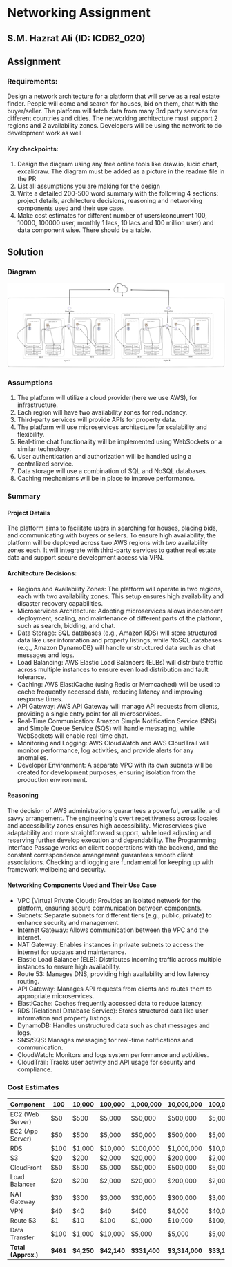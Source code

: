 # Networking Assignment

## S.M. Hazrat Ali (ID: ICDB2_020)

## Assignment

### Requirements:

Design a network architecture for a platform that will serve as a real estate finder. People will come and search for houses, bid on them, chat with the buyer/seller. The platform will fetch data from many 3rd party services for different countries and cities. The networking architecture must support 2 regions and 2 availability zones. Developers will be using the network to do development work as well

#### Key checkpoints:

1. Design the diagram using any free online tools like draw.io, lucid chart, excalidraw. The diagram must be added as a picture in the readme file in the PR
2. ⁠List all assumptions you are making for the design
3. ⁠Write a detailed 200-500 word summary with the following 4 sections: project details, architecture decisions, reasoning and networking components used and their use case.
4. ⁠Make cost estimates for different number of users(concurrent 100, 10000, 100000 user, monthly 1 lacs, 10 lacs and 100 million user) and data component wise. There should be a table.

## Solution

### Diagram

![Network Architecture](./screenshots/network_desing.png)

### Assumptions

1. The platform will utilize a cloud provider(here we use AWS), for infrastructure.
2. Each region will have two availability zones for redundancy.
3. Third-party services will provide APIs for property data.
4. The platform will use microservices architecture for scalability and flexibility.
5. Real-time chat functionality will be implemented using WebSockets or a similar technology.
6. User authentication and authorization will be handled using a centralized service.
7. Data storage will use a combination of SQL and NoSQL databases.
8. Caching mechanisms will be in place to improve performance.

### Summary

#### Project Details

The platform aims to facilitate users in searching for houses, placing bids, and communicating with buyers or sellers. To ensure high availability, the platform will be deployed across two AWS regions with two availability zones each. It will integrate with third-party services to gather real estate data and support secure development access via VPN.

#### Architecture Decisions:

- Regions and Availability Zones: The platform will operate in two regions, each with two availability zones. This setup ensures high availability and disaster recovery capabilities.
- Microservices Architecture: Adopting microservices allows independent deployment, scaling, and maintenance of different parts of the platform, such as search, bidding, and chat.
- Data Storage: SQL databases (e.g., Amazon RDS) will store structured data like user information and property listings, while NoSQL databases (e.g., Amazon DynamoDB) will handle unstructured data such as chat messages and logs.
- Load Balancing: AWS Elastic Load Balancers (ELBs) will distribute traffic across multiple instances to ensure even load distribution and fault tolerance.
- Caching: AWS ElastiCache (using Redis or Memcached) will be used to cache frequently accessed data, reducing latency and improving response times.
- API Gateway: AWS API Gateway will manage API requests from clients, providing a single entry point for all microservices.
- Real-Time Communication: Amazon Simple Notification Service (SNS) and Simple Queue Service (SQS) will handle messaging, while WebSockets will enable real-time chat.
- Monitoring and Logging: AWS CloudWatch and AWS CloudTrail will monitor performance, log activities, and provide alerts for any anomalies.
- Developer Environment: A separate VPC with its own subnets will be created for development purposes, ensuring isolation from the production environment.

#### Reasoning

The decision of AWS administrations guarantees a powerful, versatile, and savvy arrangement. The engineering's overt repetitiveness across locales and accessibility zones ensures high accessibility. Microservices give adaptability and more straightforward support, while load adjusting and reserving further develop execution and dependability. The Programming interface Passage works on client cooperations with the backend, and the constant correspondence arrangement guarantees smooth client associations. Checking and logging are fundamental for keeping up with framework wellbeing and security.

#### Networking Components Used and Their Use Case

- VPC (Virtual Private Cloud): Provides an isolated network for the platform, ensuring secure communication between components.
- Subnets: Separate subnets for different tiers (e.g., public, private) to enhance security and management.
- Internet Gateway: Allows communication between the VPC and the internet.
- NAT Gateway: Enables instances in private subnets to access the internet for updates and maintenance.
- Elastic Load Balancer (ELB): Distributes incoming traffic across multiple instances to ensure high availability.
- Route 53: Manages DNS, providing high availability and low latency routing.
- API Gateway: Manages API requests from clients and routes them to appropriate microservices.
- ElastiCache: Caches frequently accessed data to reduce latency.
- RDS (Relational Database Service): Stores structured data like user information and property listings.
- DynamoDB: Handles unstructured data such as chat messages and logs.
- SNS/SQS: Manages messaging for real-time notifications and communication.
- CloudWatch: Monitors and logs system performance and activities.
- CloudTrail: Tracks user activity and API usage for security and compliance.

### Cost Estimates

| Component           | 100      | 10,000     | 100,000     | 1,000,000    | 10,000,000     | 100,000,000     |
| ------------------- | -------- | ---------- | ----------- | ------------ | -------------- | --------------- |
| EC2 (Web Server)    | $50      | $500       | $5,000      | $50,000      | $500,000       | $5,000,000      |
| EC2 (App Server)    | $50      | $500       | $5,000      | $50,000      | $500,000       | $5,000,000      |
| RDS                 | $100     | $1,000     | $10,000     | $100,000     | $1,000,000     | $10,000,000     |
| S3                  | $20      | $200       | $2,000      | $20,000      | $200,000       | $2,000,000      |
| CloudFront          | $50      | $500       | $5,000      | $50,000      | $500,000       | $5,000,000      |
| Load Balancer       | $20      | $200       | $2,000      | $20,000      | $200,000       | $2,000,000      |
| NAT Gateway         | $30      | $300       | $3,000      | $30,000      | $300,000       | $3,000,000      |
| VPN                 | $40      | $40        | $40         | $400         | $4,000         | $40,000         |
| Route 53            | $1       | $10        | $100        | $1,000       | $10,000        | $100,000        |
| Data Transfer       | $100     | $1,000     | $10,000     | $5,000       | $5,000         | $5,000          |
| **Total (Approx.)** | **$461** | **$4,250** | **$42,140** | **$331,400** | **$3,314,000** | **$33,140,000** |
